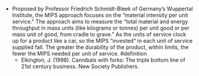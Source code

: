 - Proposed by Professor Friedrich Schmidt-Bleek of Germany’s Wuppertal Institute, the MIPS approach focuses on the “material intensity per unit service.” The approach aims to measure the “total material and energy throughput in mass units (like kilograms or tonnes) per unit good or per mass unit of good, from cradle to grave.” As the units of service clock up for a product like a car, so the MIPS “invested” in each unit of service supplied fall. The greater the durability of the product, within limits, the fewer the MIPS needed per unit of service. #definition
	- Elkington, J. (1998). Cannibals with forks: The triple bottom line of 21st century business. New Society Publishers.
